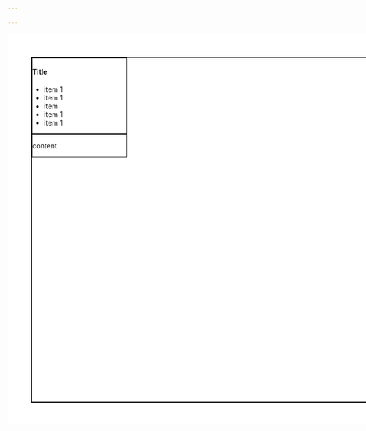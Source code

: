 ```yaml
---

---
```


<style>
.sheet{
    /* a4 paper */
    height: 8.3in;
    width: 11.7in;
    background-color: white;
    padding: .5in;
    box-sizing: border-box;

}

.sheet .table{
    display: flex;
    flex-wrap: wrap;
    flex-direction: column;
    align-content: flex-start;

    border: 2px solid black;
    height: 100%;
    width: 100%;
}

.sheet section {
    border: 1px solid black;
    width: 2in;
}
</style>

<article class="sheet">
<section class="table">
<section>

# Title 
- item 1
- item 1
- item 
- item 1
- item 1


</section>

<section>

content

</section>

</section>
</article>

<!-- core swebok post
- not for general audiences
- it even talks about how it is a standard for creating other materials (certs, accrediations, ...)
- great citation and reference 
- further readings good for learning the enumerated concepts. Concisely states the value of each further reading 

high-level impression: design and architecture didn't seem very helpful. Not sure the value of separating maintenance. SCM, Quality, process, testing were all quite good. 
I think this relects an actual gap in standards for design/architecture, or at least in communicating those standards versus other software concerns

Highly recommend 13.1, 13.2, 13.3
 -->
